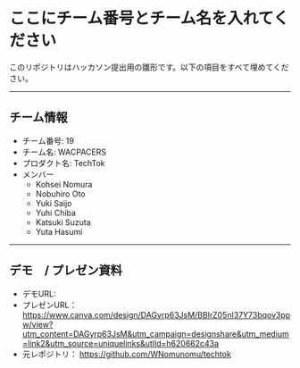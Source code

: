 # ここにチーム番号とチーム名を入れてください

このリポジトリはハッカソン提出用の雛形です。以下の項目をすべて埋めてください。

---

## チーム情報
- チーム番号: 19
- チーム名: WACPACERS
- プロダクト名: TechTok
- メンバー
  - Kohsei Nomura
  - Nobuhiro Oto
  - Yuki Saijo
  - Yuhi Chiba
  - Katsuki Suzuta
  - Yuta Hasumi

---

## デモ　/ プレゼン資料
- デモURL: 
- プレゼンURL： https://www.canva.com/design/DAGyrp63JsM/BBIrZ05nI37Y73bqov3ppw/view?utm_content=DAGyrp63JsM&utm_campaign=designshare&utm_medium=link2&utm_source=uniquelinks&utlId=h620662c43a
- 元レポジトリ： https://github.com/WNomunomu/techtok
